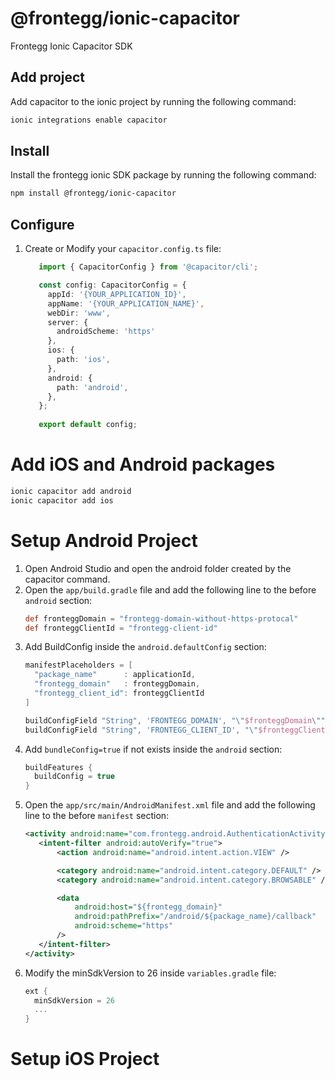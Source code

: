 # @frontegg/ionic-capacitor

Frontegg Ionic Capacitor SDK

## Add project

Add capacitor to the ionic project by running the following command:

```bash
ionic integrations enable capacitor
```

## Install

Install the frontegg ionic SDK package by running the following command:

```bash
npm install @frontegg/ionic-capacitor
```

## Configure

1. Create or Modify your `capacitor.config.ts` file:

   ```typescript 
      import { CapacitorConfig } from '@capacitor/cli';

      const config: CapacitorConfig = {
        appId: '{YOUR_APPLICATION_ID}',
        appName: '{YOUR_APPLICATION_NAME}',
        webDir: 'www',
        server: {
          androidScheme: 'https'
        },
        ios: {
          path: 'ios',
        },
        android: {
          path: 'android',
        },
      };
      
      export default config;
   ```

# Add iOS and Android packages

```bash
ionic capacitor add android
ionic capacitor add ios
```

# Setup Android Project

1. Open Android Studio and open the android folder created by the capacitor command.
2. Open the `app/build.gradle` file and add the following line to the before `android` section:
   ```groovy
   def fronteggDomain = "frontegg-domain-without-https-protocal"
   def fronteggClientId = "frontegg-client-id"
   ```
3. Add BuildConfig inside the `android.defaultConfig` section:
   ```groovy
   manifestPlaceholders = [
     "package_name"      : applicationId,
     "frontegg_domain"   : fronteggDomain,
     "frontegg_client_id": fronteggClientId
   ]
   
   buildConfigField "String", 'FRONTEGG_DOMAIN', "\"$fronteggDomain\""
   buildConfigField "String", 'FRONTEGG_CLIENT_ID', "\"$fronteggClientId\""
   
   ```
4. Add `bundleConfig=true` if not exists inside the `android` section:
   ```groovy
   buildFeatures {
     buildConfig = true
   }
   ```
5. Open the `app/src/main/AndroidManifest.xml` file and add the following line to the before `manifest` section:
   ```xml
   <activity android:name="com.frontegg.android.AuthenticationActivity" android:exported="true">
      <intent-filter android:autoVerify="true">
          <action android:name="android.intent.action.VIEW" />

          <category android:name="android.intent.category.DEFAULT" />
          <category android:name="android.intent.category.BROWSABLE" />

          <data
              android:host="${frontegg_domain}"
              android:pathPrefix="/android/${package_name}/callback"
              android:scheme="https"
          />
      </intent-filter>
   </activity>
   ```
6. Modify the minSdkVersion to 26 inside `variables.gradle` file:
   ```groovy
   ext {
     minSdkVersion = 26
     ...
   }
   ```


# Setup iOS Project


